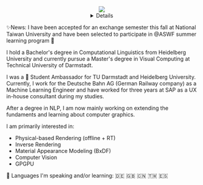 <div align="center">
  <a href="https://github.com/benjaminbeilharz">
    <img src="http://github-profile-summary-cards.vercel.app/api/cards/profile-details?username=benjaminbeilharz&theme=vue" />
  </a>
 <details>
  <a href="https://github.com/benjaminbeilharz">
    <img src="https://github-readme-stats.vercel.app/api/top-langs/?username=benjaminbeilharz&langs_count=5&exclude_repo=&hide=jupyter%20notebook,vim%20script,cmake,makefile,batchfile,plsql,emacs%20lisp,css,html&layout=default&card_width=699&hide_border=true&theme=vue" />
  </a>
  <a href="https://github.com/benjaminbeilharz">
    <img src="https://github-readme-streak-stats.herokuapp.com/?user=benjaminbeilharz&hide_border=true&card_width=338&theme=vue" />
  </a>
  <a href="https://github.com/benjaminbeilharz">
    <img src="http://github-profile-summary-cards.vercel.app/api/cards/stats?username=benjaminbeilharz&theme=vue" />
  </a>
  
 </details>
</div>

✨News: I have been accepted for an exchange semester this fall at National Taiwan University and have been selected to participate in @ASWF summer learning program 🥳  

I hold a Bachelor's degree in Computational Linguistics from Heidelberg University and currently pursue a Master's degree in Visual Computing at Technical University of Darmstadt. 

I was a 🤗 Student Ambassador for TU Darmstadt and Heidelberg University. 
Currently, I work for the Deutsche Bahn AG (German Railway company) as a Machine Learning Engineer
and have worked for three years at SAP as a UX in-house consultant during my studies.

After a degree in NLP, I am now mainly working on extending the fundaments and learning about computer graphics.

I am primarily interested in:
- Physical-based Rendering (offline + RT)
- Inverse Rendering
- Material Appearance Modeling (BxDF)
- Computer Vision
- GPGPU


💬 Languages I'm speaking and/or learning: 🇩🇪 🇬🇧 🇨🇳 🇹🇼 🇪🇸


